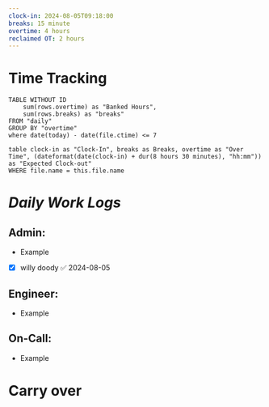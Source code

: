 ```yaml
---
clock-in: 2024-08-05T09:18:00
breaks: 15 minute
overtime: 4 hours
reclaimed OT: 2 hours
---
```


# Time Tracking

```dataview
TABLE WITHOUT ID
	sum(rows.overtime) as "Banked Hours",
	sum(rows.breaks) as "breaks"
FROM "daily"
GROUP BY "overtime"
where date(today) - date(file.ctime) <= 7
```

```dataview
table clock-in as "Clock-In", breaks as Breaks, overtime as "Over Time", (dateformat(date(clock-in) + dur(8 hours 30 minutes), "hh:mm")) as "Expected Clock-out"
WHERE file.name = this.file.name
```




# **_Daily Work Logs_**


## Admin:

- Example
- [x] willy doody ✅ 2024-08-05



## Engineer:

- Example


## On-Call:

- Example


# Carry over

